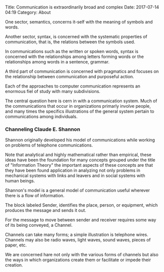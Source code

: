 Title: Communication is extraordinarily broad and complex
Date: 2017-07-14 04:19
Category: About

One sector, semantics, concerns it-self with the meaning of symbols and words.

Another sector, syntax, is concerned with the systematic properties of communication, that is, the relations between the symbols used.

In communications such as the written or spoken words, syntax is concerned with the relationships among letters forming words or the relationships among words in a sentence, grammar.

A third part of communication is concerned with pragmatics and focuses on the relationship between communication and purposeful action.

Each of the approaches to computer communication represents an enormous fiel of study with many subdivisions.

The central question here is cern in with a communication system. Much of the communications that occur in organizations primarly involve people, and many times the specifics illustrations of the general system pertain to communications among individuals.

### Channeling Claude E. Shannon

Shannon originally developed his model of communications while working on problems of telephone communications.

Note that analytical and highly mathematical rather than empirical, these ideas have been the foundation for many concepts grouped under the title of "Information Theory" the important aspects of these concepts are that they have been found application in analyzing not only problems in mechanical systems with links and leavers and in social systems with human beings.

Shannon's model is a general model of communication useful wherever there is a flow of information.

The block labeled Sender, identifies the place, person, or equipment, which produces the message and sends it out.

For the message to move between sender and receiver requires some way of its being conveyed, a Channel.

Channels can take many forms; a simple illustration is telephone wires. Channels may also be radio waves, light waves, sound waves, pieces of paper, etc.

We are concerned hare not only with the various forms of channels but also the ways in which organizations create them or facilitate or impede their creation.